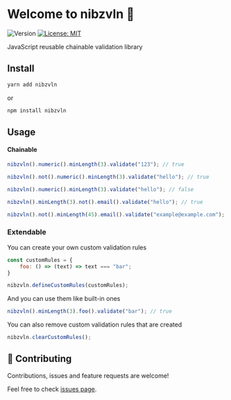 # Welcome to nibzvln 👋

![Version](https://img.shields.io/badge/version-1.0.9-blue.svg?cacheSeconds=2592000)
[![License: MIT](https://img.shields.io/badge/License-MIT-yellow.svg)](#)

JavaScript reusable chainable validation library

## Install

```bash
yarn add nibzvln
```

or

```bash
npm install nibzvln
```

## Usage

#### Chainable

```js
nibzvln().numeric().minLength(3).validate("123"); // true

nibzvln().not().numeric().minLength(3).validate("hello"); // true

nibzvln().numeric().minLength(3).validate("hello"); // false

nibzvln().minLength(3).not().email().validate("hello"); // true

nibzvln().not().minLength(45).email().validate("example@example.com"); // true
```

### Extendable

You can create your own custom validation rules

```js
const customRules = {
    foo: () => (text) => text === "bar";
}

nibzvln.defineCustomRules(customRules);

```

And you can use them like built-in ones

```js
nibzvln().minLength(3).foo().validate("bar"); // true
```

You can also remove custom validation rules that are created

```js
nibzvln.clearCustomRules();
```

## 🤝 Contributing

Contributions, issues and feature requests are welcome!

Feel free to check [issues page](https://github.com/zblash/nibzvln/issues).
